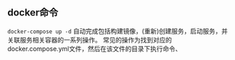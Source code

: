 ## docker命令

`docker-compose up -d`
自动完成包括构建镜像，(重新)创建服务，启动服务，并关联服务相关容器的一系列操作。
常见的操作为找到对应的docker.compose.yml文件，然后在该文件的目录下执行命令、
